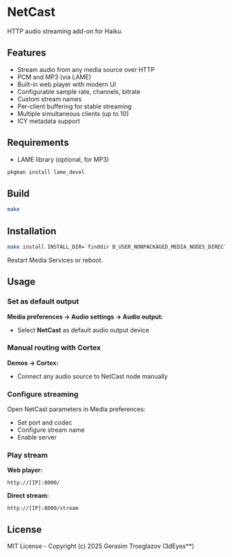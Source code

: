 # NetCast

HTTP audio streaming add-on for Haiku.

## Features

- Stream audio from any media source over HTTP
- PCM and MP3 (via LAME)
- Built-in web player with modern UI
- Configurable sample rate, channels, bitrate
- Custom stream names
- Per-client buffering for stable streaming
- Multiple simultaneous clients (up to 10)
- ICY metadata support

## Requirements

- LAME library (optional, for MP3)
```bash
pkgman install lame_devel
```

## Build

```bash
make
```

## Installation

```bash
make install INSTALL_DIR=`finddir B_USER_NONPACKAGED_MEDIA_NODES_DIRECTORY`
```

Restart Media Services or reboot.

## Usage

### Set as default output

**Media preferences → Audio settings → Audio output:**
- Select **NetCast** as default audio output device

### Manual routing with Cortex

**Demos → Cortex:**
- Connect any audio source to NetCast node manually

### Configure streaming

Open NetCast parameters in Media preferences:
- Set port and codec
- Configure stream name
- Enable server

### Play stream

**Web player:**
```
http://[IP]:8000/
```

**Direct stream:**
```
http://[IP]:8000/stream
```

## License

MIT License - Copyright (c) 2025 Gerasim Troeglazov (3dEyes**)
